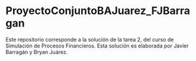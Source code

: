 # ProyectoConjuntoBAJuarez_FJBarragan
Este repositorio corresponde a la solución de la tarea 2, del curso de Simulación de Procesos Financieros. Esta solución es elaborada por Javier Barragán y Bryan Juárez.
